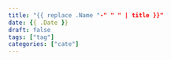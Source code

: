 ```yaml
---
title: "{{ replace .Name "-" " " | title }}"
date: {{ .Date }}
draft: false
tags: ["tag"]
categories: ["cate"]
---
```


